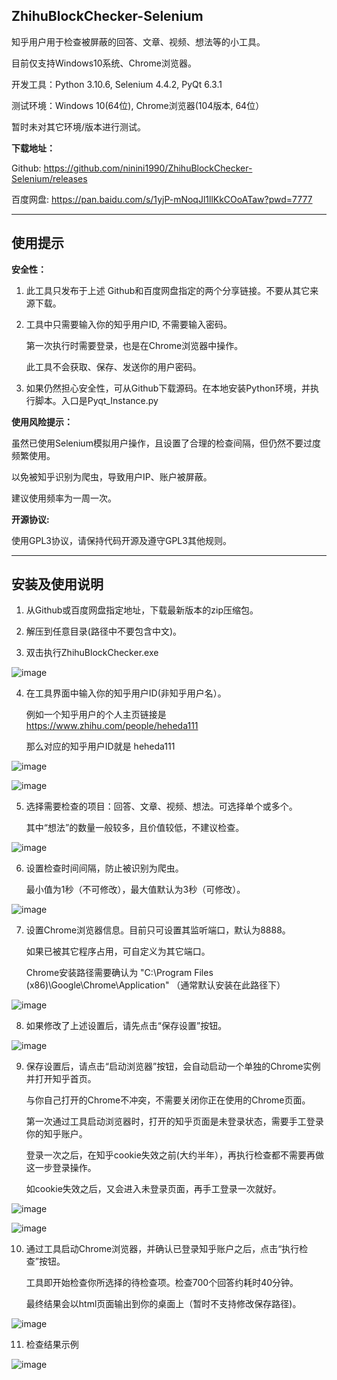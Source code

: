 <h2> ZhihuBlockChecker-Selenium </h2>
知乎用户用于检查被屏蔽的回答、文章、视频、想法等的小工具。<p>
目前仅支持Windows10系统、Chrome浏览器。<p>

开发工具：Python 3.10.6, Selenium 4.4.2, PyQt 6.3.1<p>
测试环境：Windows 10(64位), Chrome浏览器(104版本, 64位）<p>
暂时未对其它环境/版本进行测试。

**下载地址：**<p>
Github: https://github.com/ninini1990/ZhihuBlockChecker-Selenium/releases<p>
百度网盘: https://pan.baidu.com/s/1yjP-mNoqJl1llKkCOoATaw?pwd=7777 <p>

---
<h2>使用提示</h2> <p>

**安全性：**<p>
1. 此工具只发布于上述 Github和百度网盘指定的两个分享链接。不要从其它来源下载。<p>
2. 工具中只需要输入你的知乎用户ID, 不需要输入密码。<p>
第一次执行时需要登录，也是在Chrome浏览器中操作。<p>
此工具不会获取、保存、发送你的用户密码。<p>
3. 如果仍然担心安全性，可从Github下载源码。在本地安装Python环境，并执行脚本。入口是Pyqt_Instance.py<p>

**使用风险提示：**<p>
虽然已使用Selenium模拟用户操作，且设置了合理的检查间隔，但仍然不要过度频繁使用。<p>
以免被知乎识别为爬虫，导致用户IP、账户被屏蔽。<p>
建议使用频率为一周一次。<p>

**开源协议:**<p>
使用GPL3协议，请保持代码开源及遵守GPL3其他规则。

---
<h2>安装及使用说明</h2>

1. 从Github或百度网盘指定地址，下载最新版本的zip压缩包。<p>  
  
2. 解压到任意目录(路径中不要包含中文)。<p>
  
3. 双击执行ZhihuBlockChecker.exe <p>
  
![image](https://user-images.githubusercontent.com/112439804/187325189-0a291217-6c9c-4330-9d5c-5775eb1c309b.png)<p>
  
4. 在工具界面中输入你的知乎用户ID(非知乎用户名）。<p>
例如一个知乎用户的个人主页链接是 https://www.zhihu.com/people/heheda111 <p>
那么对应的知乎用户ID就是 heheda111<p>
  
![image](https://user-images.githubusercontent.com/112439804/187323968-3f7ee940-5c5e-4ae2-b783-8416b6481261.png)<p>
  
![image](https://user-images.githubusercontent.com/112439804/187323927-8ed39060-4257-44df-b1fa-1b805a0e93b0.png)<p>
  
5. 选择需要检查的项目：回答、文章、视频、想法。可选择单个或多个。<p>
其中“想法”的数量一般较多，且价值较低，不建议检查。<p>
  
![image](https://user-images.githubusercontent.com/112439804/187318983-00b368a1-25da-4272-9949-61e0a91778da.png)<p>
  
6. 设置检查时间间隔，防止被识别为爬虫。<p>
最小值为1秒（不可修改），最大值默认为3秒（可修改）。<p>
  
![image](https://user-images.githubusercontent.com/112439804/187319847-eca651a7-9371-4c24-baf2-88dc68dacede.png)<p>
  
7. 设置Chrome浏览器信息。目前只可设置其监听端口，默认为8888。<p>
如果已被其它程序占用，可自定义为其它端口。<p>
Chrome安装路径需要确认为 "C:\\Program Files (x86)\\Google\\Chrome\\Application" （通常默认安装在此路径下）<p>
  
![image](https://user-images.githubusercontent.com/112439804/187319865-13c4528c-2b52-4fc5-895a-9642a3acf036.png)<p>
  
8. 如果修改了上述设置后，请先点击“保存设置”按钮。<p>
  
![image](https://user-images.githubusercontent.com/112439804/187324053-e4c9837c-a5a6-4fcb-898d-948586e71302.png)<p>
  
9. 保存设置后，请点击“启动浏览器”按钮，会自动启动一个单独的Chrome实例并打开知乎首页。<p>
与你自己打开的Chrome不冲突，不需要关闭你正在使用的Chrome页面。<p>
第一次通过工具启动浏览器时，打开的知乎页面是未登录状态，需要手工登录你的知乎账户。<p>
登录一次之后，在知乎cookie失效之前(大约半年），再执行检查都不需要再做这一步登录操作。<p>
如cookie失效之后，又会进入未登录页面，再手工登录一次就好。<p>

![image](https://user-images.githubusercontent.com/112439804/187320429-76ed4425-fd15-471e-801a-08fee7bb8dca.png)<p>
  
![image](https://user-images.githubusercontent.com/112439804/187324092-97b494ab-e593-4a24-8cea-31082b427f2b.png)<p>
  
10. 通过工具启动Chrome浏览器，并确认已登录知乎账户之后，点击“执行检查”按钮。<p>
工具即开始检查你所选择的待检查项。检查700个回答约耗时40分钟。<p>
最终结果会以html页面输出到你的桌面上（暂时不支持修改保存路径)。<p>
  
![image](https://user-images.githubusercontent.com/112439804/187324173-e5801b8f-9b06-4a3c-85aa-3e7be5a757b2.png)<p>
  
11. 检查结果示例<p>
  
![image](https://user-images.githubusercontent.com/112439804/187326297-bf4000db-3aae-43ca-b7d0-077ccbf56870.png)






